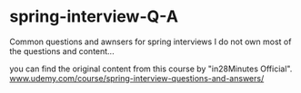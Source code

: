 # spring-interview-Q-A

Common questions and awnsers for spring interviews
I do not own most of the questions and content...

you can find the original content from this course by "in28Minutes Official".
www.udemy.com/course/spring-interview-questions-and-answers/